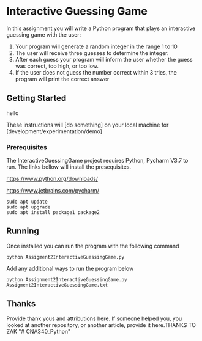 # Interactive Guessing Game
In this assignment you will write a Python program that plays an interactive guessing game with the user:

1. Your program will generate a random integer in the range 1 to 10
2. The user will receive three guesses to determine the integer.
3. After each guess your program will inform the user whether the guess was correct, too high, or too low.
4. If the user does not guess the number correct within 3 tries, the program will print the correct answer

## Getting Started
hello

These instructions will [do something] on your local machine for [development/experimentation/demo]

### Prerequisites

The InteractiveGuessingGame project requires Python, Pycharm V3.7 to run. The links bellow will install the presequisites.

https://www.python.org/downloads/

https://www.jetbrains.com/pycharm/
```
sudo apt update
sudo apt upgrade
sudo apt install package1 package2
```

## Running
Once installed you can run the program with the following command

```
python Assigment2InteractiveGuessingGame.py
```

Add any additional ways to run the program below

```
python Assignment2InteractiveGuessingGame.py Assigment2InteractiveGuessingGame.txt
```

## Thanks
Provide thank yous and attributions here. If someone helped you, you looked at another repository, or another article, provide it here.THANKS TO ZAK "# CNA340_Python" 
